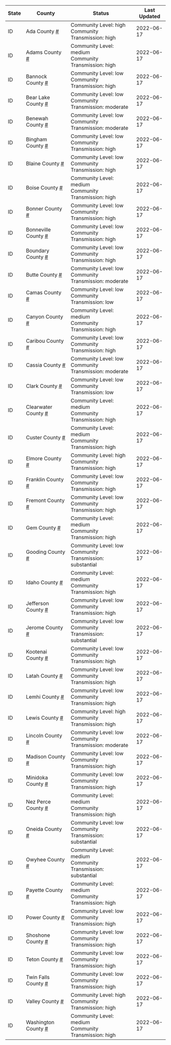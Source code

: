 State | County | Status | Last Updated
--- | --- | --- | --- 
ID | Ada County <a href="#ada_county">#</a> | <a name="ada_county"></a>Community Level: high<br/>Community Transmission: high | 2022-06-17
ID | Adams County <a href="#adams_county">#</a> | <a name="adams_county"></a>Community Level: medium<br/>Community Transmission: high | 2022-06-17
ID | Bannock County <a href="#bannock_county">#</a> | <a name="bannock_county"></a>Community Level: low<br/>Community Transmission: high | 2022-06-17
ID | Bear Lake County <a href="#bear_lake_county">#</a> | <a name="bear_lake_county"></a>Community Level: low<br/>Community Transmission: moderate | 2022-06-17
ID | Benewah County <a href="#benewah_county">#</a> | <a name="benewah_county"></a>Community Level: low<br/>Community Transmission: moderate | 2022-06-17
ID | Bingham County <a href="#bingham_county">#</a> | <a name="bingham_county"></a>Community Level: low<br/>Community Transmission: high | 2022-06-17
ID | Blaine County <a href="#blaine_county">#</a> | <a name="blaine_county"></a>Community Level: low<br/>Community Transmission: high | 2022-06-17
ID | Boise County <a href="#boise_county">#</a> | <a name="boise_county"></a>Community Level: medium<br/>Community Transmission: high | 2022-06-17
ID | Bonner County <a href="#bonner_county">#</a> | <a name="bonner_county"></a>Community Level: low<br/>Community Transmission: high | 2022-06-17
ID | Bonneville County <a href="#bonneville_county">#</a> | <a name="bonneville_county"></a>Community Level: low<br/>Community Transmission: high | 2022-06-17
ID | Boundary County <a href="#boundary_county">#</a> | <a name="boundary_county"></a>Community Level: low<br/>Community Transmission: high | 2022-06-17
ID | Butte County <a href="#butte_county">#</a> | <a name="butte_county"></a>Community Level: low<br/>Community Transmission: moderate | 2022-06-17
ID | Camas County <a href="#camas_county">#</a> | <a name="camas_county"></a>Community Level: low<br/>Community Transmission: low | 2022-06-17
ID | Canyon County <a href="#canyon_county">#</a> | <a name="canyon_county"></a>Community Level: medium<br/>Community Transmission: high | 2022-06-17
ID | Caribou County <a href="#caribou_county">#</a> | <a name="caribou_county"></a>Community Level: low<br/>Community Transmission: high | 2022-06-17
ID | Cassia County <a href="#cassia_county">#</a> | <a name="cassia_county"></a>Community Level: low<br/>Community Transmission: moderate | 2022-06-17
ID | Clark County <a href="#clark_county">#</a> | <a name="clark_county"></a>Community Level: low<br/>Community Transmission: low | 2022-06-17
ID | Clearwater County <a href="#clearwater_county">#</a> | <a name="clearwater_county"></a>Community Level: medium<br/>Community Transmission: high | 2022-06-17
ID | Custer County <a href="#custer_county">#</a> | <a name="custer_county"></a>Community Level: medium<br/>Community Transmission: high | 2022-06-17
ID | Elmore County <a href="#elmore_county">#</a> | <a name="elmore_county"></a>Community Level: high<br/>Community Transmission: high | 2022-06-17
ID | Franklin County <a href="#franklin_county">#</a> | <a name="franklin_county"></a>Community Level: low<br/>Community Transmission: high | 2022-06-17
ID | Fremont County <a href="#fremont_county">#</a> | <a name="fremont_county"></a>Community Level: low<br/>Community Transmission: high | 2022-06-17
ID | Gem County <a href="#gem_county">#</a> | <a name="gem_county"></a>Community Level: medium<br/>Community Transmission: high | 2022-06-17
ID | Gooding County <a href="#gooding_county">#</a> | <a name="gooding_county"></a>Community Level: low<br/>Community Transmission: substantial | 2022-06-17
ID | Idaho County <a href="#idaho_county">#</a> | <a name="idaho_county"></a>Community Level: medium<br/>Community Transmission: high | 2022-06-17
ID | Jefferson County <a href="#jefferson_county">#</a> | <a name="jefferson_county"></a>Community Level: low<br/>Community Transmission: high | 2022-06-17
ID | Jerome County <a href="#jerome_county">#</a> | <a name="jerome_county"></a>Community Level: low<br/>Community Transmission: substantial | 2022-06-17
ID | Kootenai County <a href="#kootenai_county">#</a> | <a name="kootenai_county"></a>Community Level: low<br/>Community Transmission: high | 2022-06-17
ID | Latah County <a href="#latah_county">#</a> | <a name="latah_county"></a>Community Level: low<br/>Community Transmission: high | 2022-06-17
ID | Lemhi County <a href="#lemhi_county">#</a> | <a name="lemhi_county"></a>Community Level: low<br/>Community Transmission: high | 2022-06-17
ID | Lewis County <a href="#lewis_county">#</a> | <a name="lewis_county"></a>Community Level: high<br/>Community Transmission: high | 2022-06-17
ID | Lincoln County <a href="#lincoln_county">#</a> | <a name="lincoln_county"></a>Community Level: low<br/>Community Transmission: moderate | 2022-06-17
ID | Madison County <a href="#madison_county">#</a> | <a name="madison_county"></a>Community Level: low<br/>Community Transmission: high | 2022-06-17
ID | Minidoka County <a href="#minidoka_county">#</a> | <a name="minidoka_county"></a>Community Level: low<br/>Community Transmission: high | 2022-06-17
ID | Nez Perce County <a href="#nez_perce_county">#</a> | <a name="nez_perce_county"></a>Community Level: medium<br/>Community Transmission: high | 2022-06-17
ID | Oneida County <a href="#oneida_county">#</a> | <a name="oneida_county"></a>Community Level: low<br/>Community Transmission: substantial | 2022-06-17
ID | Owyhee County <a href="#owyhee_county">#</a> | <a name="owyhee_county"></a>Community Level: medium<br/>Community Transmission: substantial | 2022-06-17
ID | Payette County <a href="#payette_county">#</a> | <a name="payette_county"></a>Community Level: medium<br/>Community Transmission: high | 2022-06-17
ID | Power County <a href="#power_county">#</a> | <a name="power_county"></a>Community Level: low<br/>Community Transmission: high | 2022-06-17
ID | Shoshone County <a href="#shoshone_county">#</a> | <a name="shoshone_county"></a>Community Level: low<br/>Community Transmission: high | 2022-06-17
ID | Teton County <a href="#teton_county">#</a> | <a name="teton_county"></a>Community Level: low<br/>Community Transmission: high | 2022-06-17
ID | Twin Falls County <a href="#twin_falls_county">#</a> | <a name="twin_falls_county"></a>Community Level: low<br/>Community Transmission: high | 2022-06-17
ID | Valley County <a href="#valley_county">#</a> | <a name="valley_county"></a>Community Level: high<br/>Community Transmission: high | 2022-06-17
ID | Washington County <a href="#washington_county">#</a> | <a name="washington_county"></a>Community Level: medium<br/>Community Transmission: high | 2022-06-17
